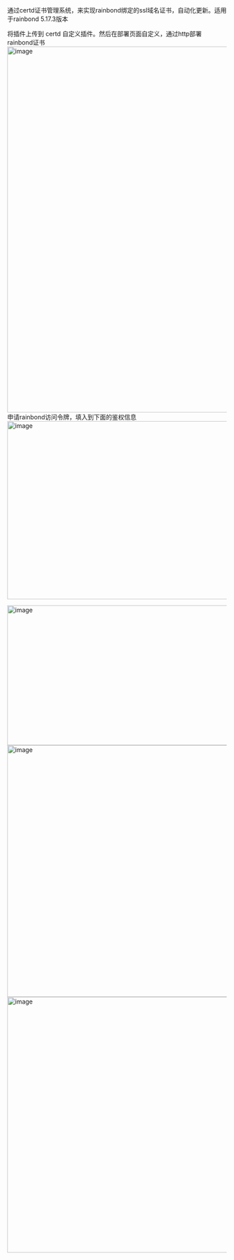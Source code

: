 通过certd证书管理系统，来实现rainbond绑定的ssl域名证书，自动化更新。适用于rainbond 5.17.3版本

将插件上传到 certd 自定义插件。然后在部署页面自定义，通过http部署rainbond证书
<img width="838" height="840" alt="image" src="https://github.com/user-attachments/assets/903f5570-451d-44bf-955c-04595ae33edd" />
申请rainbond访问令牌，填入到下面的鉴权信息
<img width="1654" height="409" alt="image" src="https://github.com/user-attachments/assets/c9bdc118-2de9-4d39-94d6-66edbd37cdff" />

<img width="1052" height="321" alt="image" src="https://github.com/user-attachments/assets/d866f948-4cbc-45d7-8c6b-c6a88f9b32ba" />

<img width="723" height="578" alt="image" src="https://github.com/user-attachments/assets/f7472c36-536f-4386-a398-2563e46b2b00" />

<img width="715" height="587" alt="image" src="https://github.com/user-attachments/assets/8288c111-7c3d-44ed-9869-fabb23f772f3" />

